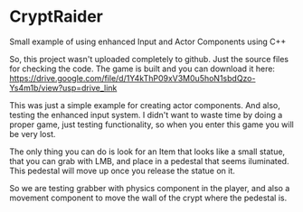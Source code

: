 # CryptRaider
 Small example of using enhanced Input and Actor Components using C++
 
 So, this project wasn't uploaded completely to github. Just the source files for checking the code. The game is built and you can download it here:
 https://drive.google.com/file/d/1Y4kThP09xV3M0u5hoN1sbdQzo-Ys4m1b/view?usp=drive_link


This was just a simple example for creating actor components. And also, testing the enhanced input system. I didn't want to waste time by doing a proper game, just testing functionality, so when you enter this game you will be very lost.

The only thing you can do is look for an Item that looks like a small statue, that you can grab with LMB, and place in a pedestal that seems iluminated. This pedestal will move up once you release the statue on it.

So we are testing grabber with physics component in the player, and also a movement component to move the wall of the crypt where the pedestal is. 